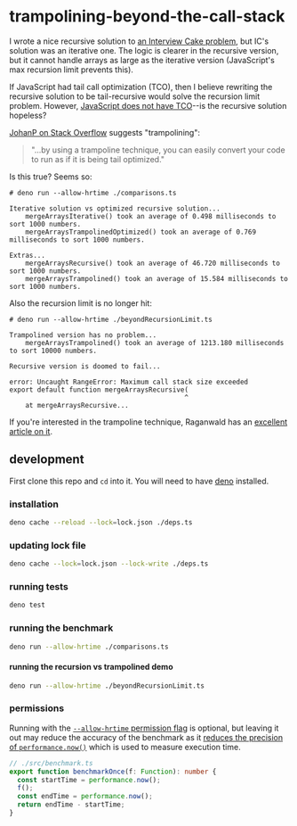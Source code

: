 # trampolining-beyond-the-call-stack

I wrote a nice recursive solution to [an Interview Cake problem](https://www.interviewcake.com/question/javascript/merge-sorted-arrays?course=fc1&section=array-and-string-manipulation), but IC's solution was an iterative one. The logic is clearer in the recursive version, but it cannot handle arrays as large as the iterative version (JavaScript's max recursion limit prevents this).

If JavaScript had tail call optimization (TCO), then I believe rewriting the recursive solution to be tail-recursive would solve the recursion limit problem. However, [JavaScript does not have TCO](https://stackoverflow.com/a/54721813/6591491)--is the recursive solution hopeless?

[JohanP on Stack Overflow](https://stackoverflow.com/a/54719630/6591491) suggests "trampolining":

> "...by using a trampoline technique, you can easily convert your code to run as if it is being tail optimized."

Is this true? Seems so:

```
# deno run --allow-hrtime ./comparisons.ts

Iterative solution vs optimized recursive solution...
	mergeArraysIterative() took an average of 0.498 milliseconds to sort 1000 numbers.
	mergeArraysTrampolinedOptimized() took an average of 0.769 milliseconds to sort 1000 numbers.

Extras...
	mergeArraysRecursive() took an average of 46.720 milliseconds to sort 1000 numbers.
	mergeArraysTrampolined() took an average of 15.584 milliseconds to sort 1000 numbers.
```

Also the recursion limit is no longer hit:

```
# deno run --allow-hrtime ./beyondRecursionLimit.ts

Trampolined version has no problem...
	mergeArraysTrampolined() took an average of 1213.180 milliseconds to sort 10000 numbers.

Recursive version is doomed to fail...

error: Uncaught RangeError: Maximum call stack size exceeded
export default function mergeArraysRecursive(
                                            ^
    at mergeArraysRecursive...
```

If you're interested in the trampoline technique, Raganwald has an [excellent article on it](https://raganwald.com/2013/03/28/trampolines-in-javascript.html).

## development

First clone this repo and `cd` into it. You will need to have [deno](https://deno.land/) installed.

### installation

```bash
deno cache --reload --lock=lock.json ./deps.ts
```

### updating lock file

```bash
deno cache --lock=lock.json --lock-write ./deps.ts
```

### running tests

```bash
deno test
```

### running the benchmark

```bash
deno run --allow-hrtime ./comparisons.ts
```

#### running the recursion vs trampolined demo

```bash
deno run --allow-hrtime ./beyondRecursionLimit.ts
```

### permissions

Running with the [`--allow-hrtime` permission flag](https://deno.land/manual/getting_started/permissions) is optional, but leaving it out may reduce the accuracy of the benchmark as it [reduces the precision of `performance.now()`](https://developer.mozilla.org/en-US/docs/Web/API/Performance/now#reduced_time_precision) which is used to measure execution time.

```ts
// ./src/benchmark.ts
export function benchmarkOnce(f: Function): number {
  const startTime = performance.now();
  f();
  const endTime = performance.now();
  return endTime - startTime;
}
```
